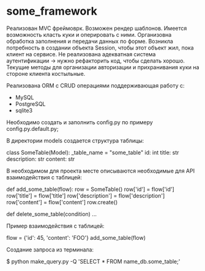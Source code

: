 # some_framework
Реализован MVC фреймоврк.
Возможен рендер шаблонов.
Имеется возможность класть куки и оперировать с ними.
Организовна обработка заполнения и передачи данных по форме.
Возникла потребность в создании объекта Session, чтобы этот объект жил, пока клиент на сервисе.
Не реализована адекватная система аутентификации -> нужно рефакторить код, чтобы сделать хорошо.
Текущие методы для организации авторизации и прихранивания куки на стороне клиента костыльные.


Реализована ORM с CRUD операциями поддерживающая работу с:
  - MySQL
  - PostgreSQL
  - sqlite3

Необходимо создать и заполнить config.py по примеру config.py.default.py;

В директории models создается структура таблицы:

class SomeTable(Model):
_table_name = "some_table"
id: int title: str description: str content: str

В необходимом для проекта месте описываются необходимые для API взаимодействия с таблицей:

def add_some_table(flow):
row = SomeTable()
row['id'] = flow['id']
row['title'] = flow['title']
row['description'] = flow['description']
row['content'] = flow['content']
row.create()

def delete_some_table(condition)
...

Пример взаимодействия с таблицей:

flow = {'id': 45, 'content': 'FOO'} add_some_table(flow)

Создание запроса из терминала:

$ python make_query.py -Q 'SELECT * FROM name_db.some_table;'

